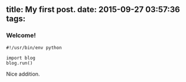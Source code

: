 title: My first post.
date: 2015-09-27 03:57:36
tags:
---
### Welcome!

    #!/usr/bin/env python

    import blog
    blog.run()

Nice addition.
